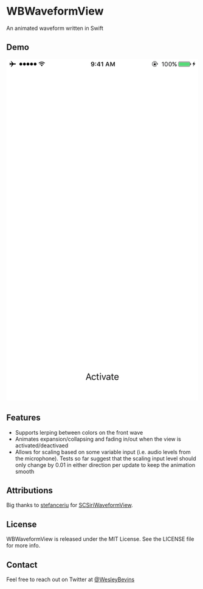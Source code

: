 # WBWaveformView
An animated waveform written in Swift

## Demo

![alt text](https://github.com/WesleyB/WBWaveformView/blob/master/WBWaveformView/WBWaveformView.gif "WBWaveformView Demo gif")

## Features

- Supports lerping between colors on the front wave
- Animates expansion/collapsing and fading in/out when the view is activated/deactivaed
- Allows for scaling based on some variable input (i.e. audio levels from the microphone). Tests so far suggest that the scaling input level should only change by 0.01 in either direction per update to keep the animation smooth

## Attributions
Big thanks to [stefanceriu](https://github.com/stefanceriu) for [SCSiriWaveformView](https://github.com/stefanceriu/SCSiriWaveformView). 

## License

WBWaveformView is released under the MIT License. See the LICENSE file for more info.

## Contact

Feel free to reach out on Twitter at [@WesleyBevins](https://twitter.com/WesleyBevins)


